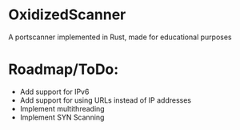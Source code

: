 # OxidizedScanner
A portscanner implemented in Rust, made for educational purposes

# Roadmap/ToDo:
  - Add support for IPv6
  - Add support for using URLs instead of IP addresses
  - Implement multithreading
  - Implement SYN Scanning

